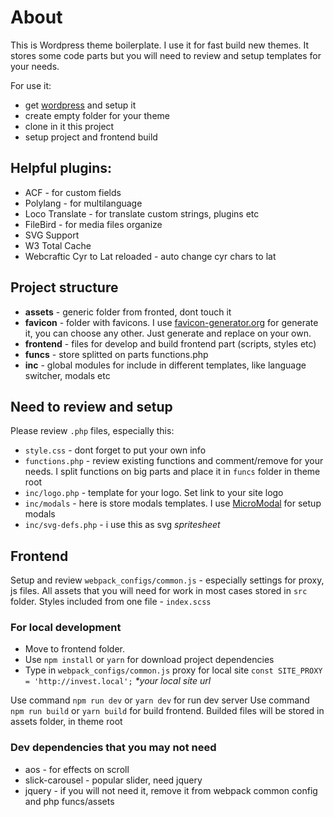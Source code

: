 # About
This is Wordpress theme boilerplate. I use it for fast build new themes. It stores some code parts but you will need to review and setup templates for your needs.

For use it:
- get [wordpress](https://ru.wordpress.org/) and setup it
- create empty folder for your theme
- clone in it this project
- setup project and frontend build 

## Helpful plugins:
- ACF - for custom fields
- Polylang - for multilanguage
- Loco Translate - for translate custom strings, plugins etc
- FileBird - for media files organize
- SVG Support
- W3 Total Cache 
- Webcraftic Cyr to Lat reloaded - auto change cyr chars to lat

## Project structure
- **assets** - generic folder from fronted, dont touch it
- **favicon** - folder with favicons. I use [favicon-generator.org](https://www.favicon-generator.org/) for generate it, you can choose any other. Just generate and replace on your own.
- **frontend** - files for develop and build frontend part (scripts, styles etc)
- **funcs** - store splitted on parts functions.php
- **inc** - global modules for include in different templates, like language switcher, modals etc

## Need to review and setup
Please review `.php` files, especially this:
- `style.css` - dont forget to put your own info
- `functions.php` - review existing functions and comment/remove for your needs. I split functions on big parts and place it in `funcs` folder in theme root
- `inc/logo.php` - template for your logo. Set link to your site logo
- `inc/modals` - here is store modals templates. I use [MicroModal](https://micromodal.now.sh/) for setup modals
- `inc/svg-defs.php` - i use this as svg _spritesheet_

## Frontend
Setup and review `webpack_configs/common.js` - especially settings for proxy, js files.
All assets that you will need for work in most cases stored in `src` folder.
Styles included from one file - `index.scss`

### For local development
- Move to frontend folder.
- Use `npm install` or `yarn` for download project dependencies
- Type in `webpack_configs/common.js` proxy for local site `const SITE_PROXY = 'http://invest.local';` 
_*your local site url_

Use command `npm run dev` or `yarn dev` for run dev server
Use command `npm run build` or `yarn build` for build frontend. Builded files will be stored in assets folder, in theme root

### Dev dependencies that you may not need
- aos - for effects on scroll
- slick-carousel - popular slider, need jquery
- jquery - if you will not need it, remove it from webpack common config and php funcs/assets